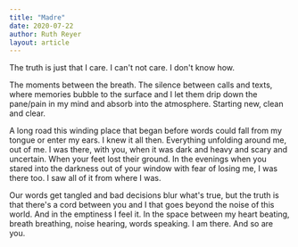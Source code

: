 ```yaml
---
title: "Madre"
date: 2020-07-22
author: Ruth Reyer
layout: article
---
```


The truth is just that I care. I can't not care. I don't know how.

The moments between the breath. The silence between calls and texts, where memories bubble to the surface and I let them drip down the pane/pain in my mind and absorb into the atmosphere. Starting new, clean and clear.

A long road this winding place that began before words could fall from my tongue or enter my ears. I knew it all then. Everything unfolding around me, out of me. I was there, with you, when it was dark and heavy and scary and uncertain. When your feet lost their ground. In the evenings when you stared into the darkness out of your window with fear of losing me, I was there too. I saw all of it from where I was. 

Our words get tangled and bad decisions blur what's true, but the truth is that there's a cord between you and I that goes beyond the noise of this world. And in the emptiness I feel it. In the space between my heart beating, breath breathing, noise hearing, words speaking. I am there. And so are you. 